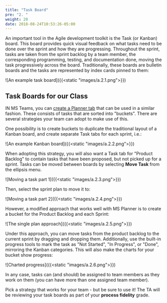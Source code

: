 ```yaml
---
title: "Task Board"
pre: "2. "
weight: 20
date: 2018-08-24T10:53:26-05:00
---
```


An important tool in the Agile development toolkit is the Task (or Kanban) board.  This board provides quick visual feedback on what tasks need to be done over the sprint and how they are progressing.  Throughout the sprint, tasks are taken from the sprint backlog by a team member, the corresponding programming, testing, and documentation done, moving the task progressively across the board.  Traditionally, these boards are bulletin boards and the tasks are represented by index cards pinned to them:

![An example task board]({{<static "images/a.2.1.png">}})

## Task Boards for our Class 
IN MS Teams, you can [create a Planner tab](https://support.microsoft.com/en-us/office/create-a-plan-with-planner-in-teams-fa65ee5c-3c9b-42da-97b3-2fcd1a1c626d) that can be used in a similar fashion.  These consists of tasks that are sorted into "buckets".  There are several strategies your team can adopt to make use of this.

One possibility is to create buckets to duplicate the traditional layout of a Kanban board, and create separate Task tabs for each sprint, i.e.:

![An example Kanban board]({{<static "images/a.2.2.png">}})

When adopting this strategy, you will also want a Task tab for "Product Backlog" to contain tasks that have been proposed, but not picked up for a sprint.  Tasks can be moved between boards by selecting **Move Task** from the ellipsis menu.

![Moving a task part 1]({{<static "images/a.2.3.png">}})

Then, select the sprint plan to move it to:

![Moving a task part 2]({{<static "images/a.2.4.png">}})

However, a modified approach that works well with MS Planner is to create a bucket for the Product Backlog and each Sprint:

![The single plan approach]({{<static "images/a.2.5.png">}})

Under this approach, you can move tasks from the product backlog to the current sprint by dragging and dropping them.  Additionally, use the built-in progress tools to mark the task as "Not Started", "In Progress", or "Done", mirroring the Kanban categories.  This will also make the charts for your bucket show progress:

![Charted progress]({{<static "images/a.2.6.png">}})

In any case, tasks can (and should) be assigned to team members as they work on them (you can have more than one assigned team member).  

Pick a strategy that works for your team - but be sure to use it!  The TA will be reviewing your task boards as part of your **process fidelity** grade.

